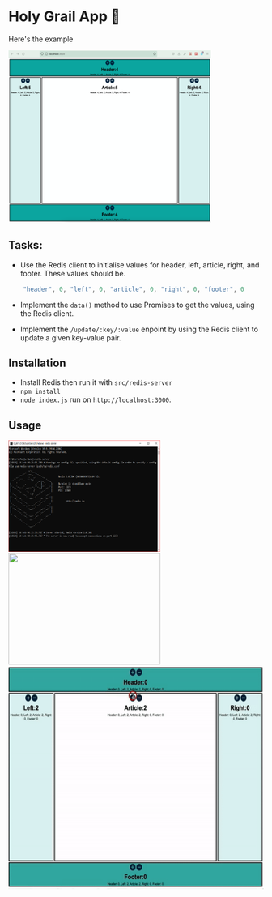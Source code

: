 # Holy Grail App 🎨

Here's the example

<img src = 'https://raw.githubusercontent.com/anyapages/holy-grail-app/main/public/example.png?token=ATDMTEDNTR4WVHJ53R25ZADBNPK5G' width="400" height="340"> 

## Tasks:

- Use the Redis client to initialise values for header, left, article, right, and footer. These values should be.

```javascript
    "header", 0, "left", 0, "article", 0, "right", 0, "footer", 0 
```

- Implement the ```data()``` method to use Promises to get the values, using the Redis client.

- Implement the ```/update/:key/:value``` enpoint by using the Redis client to update a given key-value pair.

## Installation

- Install Redis then run it with `src/redis-server`
- ```npm install```
- `node index.js` run on `http://localhost:3000`.

## Usage

<img src = 'https://github.com/mkp9233/Holy_Grail_App/blob/main/public/server.png?token=ATDMTEFBO4QJRPZRFW4K4WDBNPNYY' width="300" height="220"> 

<img src = 'https://raw.githubusercontent.com/anyapages/holy-grail-app/main/public/redis%20server1.png?token=ATDMTEFBO4QJRPZRFW4K4WDBNPNYY' width="300" height="220"> 

<img src = 'https://github.com/mkp9233/Holy_Grail_App/blob/main/public/example.gif?token=ATDMTEAYRRPT223GZJJKUTDBNPK5I' width="550" height="440"> 


 
